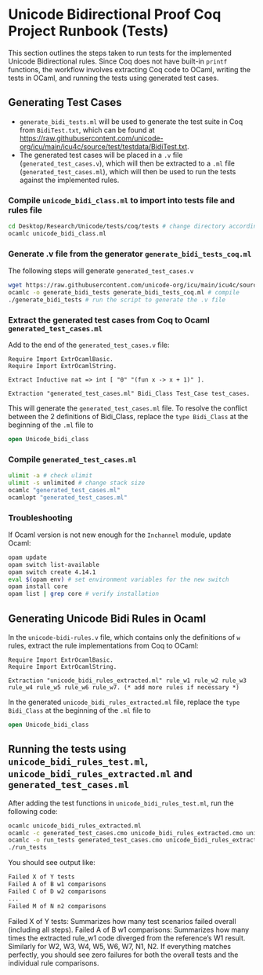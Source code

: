 # Unicode Bidirectional Proof Coq Project Runbook (Tests)

This section outlines the steps taken to run tests for the implemented Unicode Bidirectional rules. Since Coq does not have built-in `printf` functions, the workflow involves extracting Coq code to OCaml, writing the tests in OCaml, and running the tests using generated test cases.

## Generating Test Cases

- `generate_bidi_tests.ml` will be used to generate the test suite in Coq from `BidiTest.txt`, which can be found at https://raw.githubusercontent.com/unicode-org/icu/main/icu4c/source/test/testdata/BidiTest.txt.
- The generated test cases will be placed in a `.v` file (`generated_test_cases.v`), which will then be extracted to a `.ml` file (`generated_test_cases.ml`), which will then be used to run the tests against the implemented rules.

### Compile `unicode_bidi_class.ml` to import into tests file and rules file

```bash
cd Desktop/Research/Unicode/tests/coq/tests # change directory accordingly
ocamlc unicode_bidi_class.ml
```

### Generate .v file from the generator `generate_bidi_tests_coq.ml`

The following steps will generate `generated_test_cases.v`

```bash
wget https://raw.githubusercontent.com/unicode-org/icu/main/icu4c/source/test/testdata/BidiTest.txt # if have not downloaded the .txt file
ocamlc -o generate_bidi_tests generate_bidi_tests_coq.ml # compile
./generate_bidi_tests # run the script to generate the .v file
```

### Extract the generated test cases from Coq to Ocaml `generated_test_cases.ml`

Add to the end of the `generated_test_cases.v` file:

```coq
Require Import ExtrOcamlBasic.
Require Import ExtrOcamlString.

Extract Inductive nat => int [ "0" "(fun x -> x + 1)" ].

Extraction "generated_test_cases.ml" Bidi_Class Test_Case test_cases.
```

This will generate the `generated_test_cases.ml` file.
To resolve the conflict between the 2 definitions of Bidi_Class, replace the `type Bidi_Class` at the beginning of the `.ml` file to 
```ocaml
open Unicode_bidi_class
```

### Compile `generated_test_cases.ml`
```bash
ulimit -a # check ulimit
ulimit -s unlimited # change stack size
ocamlc "generated_test_cases.ml"
ocamlopt "generated_test_cases.ml"
```

### Troubleshooting

If Ocaml version is not new enough for the `Inchannel` module, update Ocaml:

```bash
opam update
opam switch list-available
opam switch create 4.14.1
eval $(opam env) # set environment variables for the new switch
opam install core
opam list | grep core # verify installation
```

## Generating Unicode Bidi Rules in Ocaml

In the `unicode-bidi-rules.v` file, which contains only the definitions of `w` rules, extract the rule implementations from Coq to OCaml:

```coq
Require Import ExtrOcamlBasic.
Require Import ExtrOcamlString.

Extraction "unicode_bidi_rules_extracted.ml" rule_w1 rule_w2 rule_w3 rule_w4 rule_w5 rule_w6 rule_w7. (* add more rules if necessary *)
```
In the generated `unicode_bidi_rules_extracted.ml` file, replace the `type Bidi_Class` at the beginning of the `.ml` file to 
```ocaml
open Unicode_bidi_class
```

## Running the tests using `unicode_bidi_rules_test.ml`, `unicode_bidi_rules_extracted.ml` and `generated_test_cases.ml`
After adding the test functions in `unicode_bidi_rules_test.ml`, run the following code:


```bash
ocamlc unicode_bidi_rules_extracted.ml
ocamlc -c generated_test_cases.cmo unicode_bidi_rules_extracted.cmo unicode_bidi_rules_test.ml
ocamlc -o run_tests generated_test_cases.cmo unicode_bidi_rules_extracted.cmo unicode_bidi_rules_test.cmo
./run_tests
```

You should see output like:

```bash
Failed X of Y tests
Failed A of B w1 comparisons
Failed C of D w2 comparisons
...
Failed M of N n2 comparisons
```

Failed X of Y tests: Summarizes how many test scenarios failed overall (including all steps).
Failed A of B w1 comparisons: Summarizes how many times the extracted rule_w1 code diverged from the reference’s W1 result.
Similarly for W2, W3, W4, W5, W6, W7, N1, N2.
If everything matches perfectly, you should see zero failures for both the overall tests and the individual rule comparisons.
